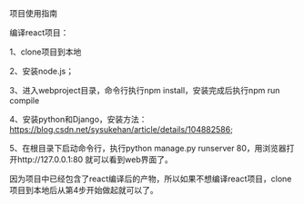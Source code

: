 项目使用指南

编译react项目：

1、clone项目到本地

2、安装node.js；

3、进入webproject目录，命令行执行npm install，安装完成后执行npm run compile

4、安装python和Django，安装方法：https://blog.csdn.net/sysukehan/article/details/104882586;

5、在根目录下启动命令行，执行python manage.py runserver 80，用浏览器打开http://127.0.0.1:80 就可以看到web界面了。

因为项目中已经包含了react编译后的产物，所以如果不想编译react项目，clone项目到本地后从第4步开始做起就可以了。
